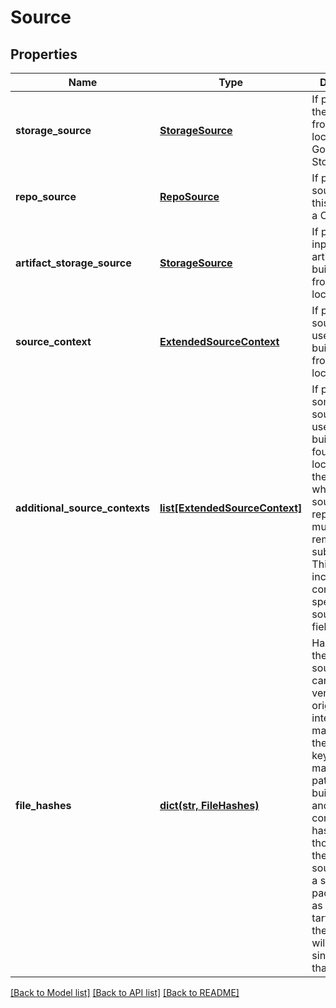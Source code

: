 # Source

## Properties
Name | Type | Description | Notes
------------ | ------------- | ------------- | -------------
**storage_source** | [**StorageSource**](StorageSource.md) | If provided, get the source from this location in in Google Cloud Storage. | [optional] 
**repo_source** | [**RepoSource**](RepoSource.md) | If provided, get source from this location in a Cloud Repo. | [optional] 
**artifact_storage_source** | [**StorageSource**](StorageSource.md) | If provided, the input binary artifacts for the build came from this location. | [optional] 
**source_context** | [**ExtendedSourceContext**](ExtendedSourceContext.md) | If provided, the source code used for the build came from this location. | [optional] 
**additional_source_contexts** | [**list[ExtendedSourceContext]**](ExtendedSourceContext.md) | If provided, some of the source code used for the build may be found in these locations, in the case where the source repository had multiple remotes or submodules. This list will not include the context specified in the source_context field. | [optional] 
**file_hashes** | [**dict(str, FileHashes)**](FileHashes.md) | Hash(es) of the build source, which can be used to verify that the original source integrity was maintained in the build.  The keys to this map are file paths used as build source and the values contain the hash values for those files.  If the build source came in a single package such as a gzipped tarfile (.tar.gz), the FileHash will be for the single path to that file. | [optional] 

[[Back to Model list]](../README.md#documentation-for-models) [[Back to API list]](../README.md#documentation-for-api-endpoints) [[Back to README]](../README.md)


